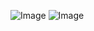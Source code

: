 ![Image](https://github.com/user-attachments/assets/37648c13-7264-4514-ad91-2ba8b04f0b76) ![Image](https://github.com/user-attachments/assets/7385ad21-1781-4655-8047-eb99986be924)
